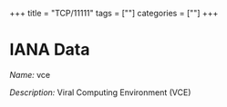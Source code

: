 +++
title = "TCP/11111"
tags = [""]
categories = [""]
+++

# IANA Data

_Name:_ vce

_Description:_ Viral Computing Environment (VCE)

